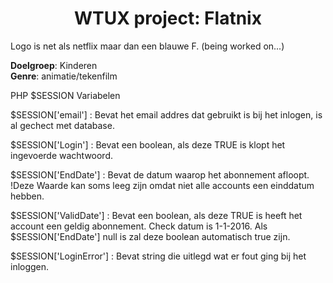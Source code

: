 <h1 align="center">
    WTUX project: Flatnix
</h1>

Logo is net als netflix maar dan een blauwe F. (being worked on...)

**Doelgroep**: Kinderen<br/>
**Genre**: animatie/tekenfilm


PHP $SESSION Variabelen

$SESSION['email'] : Bevat het email addres dat gebruikt is bij het inlogen, is al gechect met database.

$SESSION['Login'] : Bevat een boolean, als deze TRUE is klopt het ingevoerde wachtwoord. 

$SESSION['EndDate'] : Bevat de datum waarop het abonnement afloopt. !Deze Waarde kan soms leeg zijn omdat niet alle accounts een einddatum hebben.

$SESSION['ValidDate'] : Bevat een boolean, als deze TRUE is heeft het account een geldig abonnement. Check datum is 1-1-2016.
Als $SESSION['EndDate'] null is zal deze boolean automatisch true zijn.

$SESSION['LoginError'] : Bevat string die uitlegd wat er fout ging bij het inloggen. 